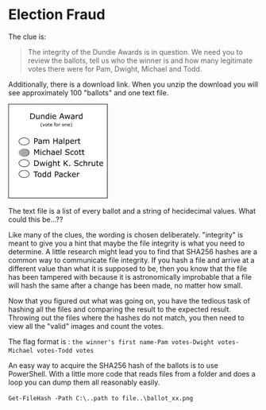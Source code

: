 # Election Fraud

The clue is:

> The integrity of the Dundie Awards is in question. We need you to review the ballots, tell us who the winner is and how many legitimate votes there were for Pam, Dwight, Michael and Todd.

Additionally, there is a download link. When you unzip the download you will see approximately 100 "ballots" and one text file.

![ballot](./media/ballot_37.png)

The text file is a list of every ballot and a string of hecidecimal values. What could this be...?? 

Like many of the clues, the wording is chosen deliberately. "integrity" is meant to give you a hint that maybe the file integrity is what you need to determine. A little research might lead you to find that SHA256 hashes are a common way to communicate file integrity. If you hash a file and arrive at a different value than what it is supposed to be, then you know that the file has been tampered with because it is astronomically improbable that a file will hash the same after a change has been made, no matter how small.

Now that you figured out what was going on, you have the tedious task of hashing all the files and comparing the result to the expected result. Throwing out the files where the hashes do not match, you then need to view all the "valid" images and count the votes.

The flag format is : `the winner's first name-Pam votes-Dwight votes-Michael votes-Todd votes`

An easy way to acquire the SHA256 hash of the ballots is to use PowerShell. With a little more code that reads files from a folder and does a loop you can dump them all reasonably easily.

`Get-FileHash -Path C:\..path to file..\ballot_xx.png`
